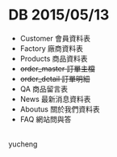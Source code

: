﻿
# DB 2015/05/13

- Customer 會員資料表<br>
- Factory  廠商資料表<br>
- Products 商品資料表<br>
- <strike>order_master 訂單主檔</strike><br>
- <strike>order_detail 訂單明細</strike><br>
- QA 商品留言表<br>
- News 最新消息資料表<br>
- Aboutus 關於我們資料表<br>
- FAQ 網站問與答<br>
<br>
    yucheng
